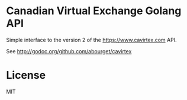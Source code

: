 Canadian Virtual Exchange Golang API
====================================

Simple interface to the version 2 of the https://www.cavirtex.com API.

See http://godoc.org/github.com/abourget/cavirtex

License
=======

MIT
